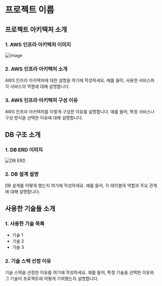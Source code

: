 # 프로젝트 이름

## 프로젝트 아키텍처 소개

### 1. AWS 인프라 아키텍처 이미지
![image](https://github.com/user-attachments/assets/38677a94-9be8-4ab0-a926-ed7bbe614af2)

<!-- 위에 실제 이미지 경로를 넣어주세요 -->

### 2. AWS 인프라 아키텍처 소개
AWS 인프라 아키텍처에 대한 설명을 여기에 작성하세요. 예를 들어, 사용한 서비스와 각 서비스의 역할에 대해 설명합니다.

### 3. AWS 인프라 아키텍처 구성 이유
AWS 인프라 아키텍처를 이렇게 구성한 이유를 설명합니다. 예를 들어, 특정 서비스나 구성 방식을 선택한 이유에 대해 설명합니다.

## DB 구조 소개

### 1. DB ERD 이미지
![DB ERD](path_to_your_image.png)
<!-- 위에 실제 이미지 경로를 넣어주세요 -->

### 2. DB 설계 설명
DB 설계를 어떻게 했는지 여기에 작성하세요. 예를 들어, 각 테이블의 역할과 주요 관계에 대해 설명합니다.

## 사용한 기술들 소개

### 1. 사용한 기술 목록
- 기술 1
- 기술 2
- 기술 3
<!-- 여기에 실제 사용한 기술을 나열하세요 -->

### 2. 기술 스택 선정 이유
기술 스택을 선정한 이유를 여기에 작성하세요. 예를 들어, 특정 기술을 선택한 이유와 그 기술이 프로젝트에 어떻게 기여했는지 설명합니다.
